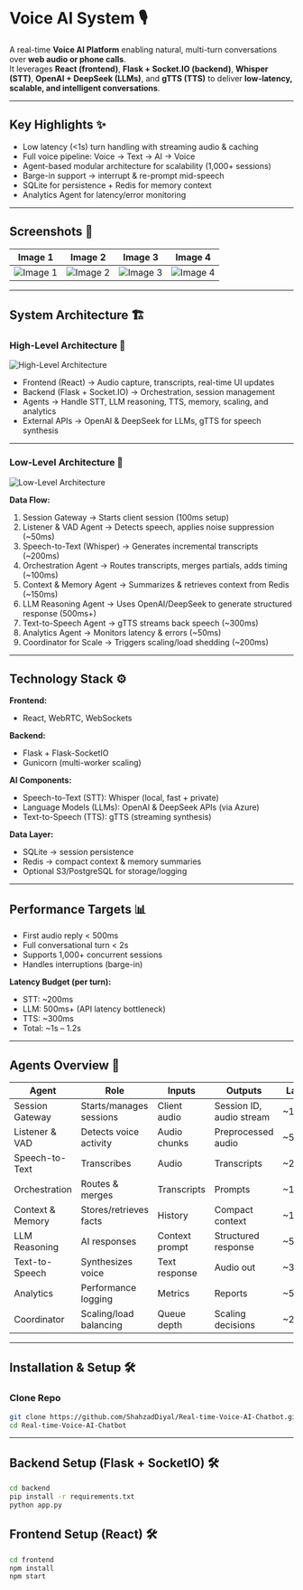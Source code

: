 # Voice AI System 🎙️

A real-time **Voice AI Platform** enabling natural, multi-turn conversations over **web audio or phone calls**.  
It leverages **React (frontend)**, **Flask + Socket.IO (backend)**, **Whisper (STT)**, **OpenAI + DeepSeek (LLMs)**, and **gTTS (TTS)** to deliver **low-latency, scalable, and intelligent conversations**.  

---

## Key Highlights ✨

- Low latency (<1s) turn handling with streaming audio & caching  
- Full voice pipeline: Voice → Text → AI → Voice  
- Agent-based modular architecture for scalability (1,000+ sessions)  
- Barge-in support → interrupt & re-prompt mid-speech  
- SQLite for persistence + Redis for memory context  
- Analytics Agent for latency/error monitoring  

---

## Screenshots 📸

| Image 1 | Image 2 | Image 3 | Image 4 |
|----------|-------------|-----------------|-----------|
| ![Image 1](https://github.com/ShahzadDiyal/VoiceAISystem/blob/main/frontend/voiceAiSystem/assets/screencapture-1.png) | ![Image 2](https://github.com/ShahzadDiyal/VoiceAISystem/blob/main/frontend/voiceAiSystem/assets/screencapture-2.png) | ![Image 3](https://github.com/ShahzadDiyal/VoiceAISystem/blob/main/frontend/voiceAiSystem/assets/screencapture-3.png) | ![Image 4](https://github.com/ShahzadDiyal/VoiceAISystem/blob/main/frontend/voiceAiSystem/assets/screencapture-4.png) |

---

## System Architecture 🏗️

### High-Level Architecture 🔹

![High-Level Architecture](https://github.com/ShahzadDiyal/VoiceAISystem/blob/main/frontend/voiceAiSystem/assets/High-Level%20Voice%20AI%20Architecture.drawio.png)

- Frontend (React) → Audio capture, transcripts, real-time UI updates  
- Backend (Flask + Socket.IO) → Orchestration, session management  
- Agents → Handle STT, LLM reasoning, TTS, memory, scaling, and analytics  
- External APIs → OpenAI & DeepSeek for LLMs, gTTS for speech synthesis  

---

### Low-Level Architecture 🔹

![Low-Level Architecture](https://github.com/ShahzadDiyal/VoiceAISystem/blob/main/frontend/voiceAiSystem/assets/Low%20level%20diagram.drawio.png)

**Data Flow:**  

1. Session Gateway → Starts client session (100ms setup)  
2. Listener & VAD Agent → Detects speech, applies noise suppression (~50ms)  
3. Speech-to-Text (Whisper) → Generates incremental transcripts (~200ms)  
4. Orchestration Agent → Routes transcripts, merges partials, adds timing (~100ms)  
5. Context & Memory Agent → Summarizes & retrieves context from Redis (~150ms)  
6. LLM Reasoning Agent → Uses OpenAI/DeepSeek to generate structured response (500ms+)  
7. Text-to-Speech Agent → gTTS streams back speech (~300ms)  
8. Analytics Agent → Monitors latency & errors (~50ms)  
9. Coordinator for Scale → Triggers scaling/load shedding (~200ms)  

---

## Technology Stack ⚙️

**Frontend:**  
- React, WebRTC, WebSockets  

**Backend:**  
- Flask + Flask-SocketIO  
- Gunicorn (multi-worker scaling)  

**AI Components:**  
- Speech-to-Text (STT): Whisper (local, fast + private)  
- Language Models (LLMs): OpenAI & DeepSeek APIs (via Azure)  
- Text-to-Speech (TTS): gTTS (streaming synthesis)  

**Data Layer:**  
- SQLite → session persistence  
- Redis → compact context & memory summaries  
- Optional S3/PostgreSQL for storage/logging  

---

## Performance Targets 📊

- First audio reply < 500ms  
- Full conversational turn < 2s  
- Supports 1,000+ concurrent sessions  
- Handles interruptions (barge-in)  

**Latency Budget (per turn):**  
- STT: ~200ms  
- LLM: 500ms+ (API latency bottleneck)  
- TTS: ~300ms  
- Total: ~1s – 1.2s  

---

## Agents Overview 🧩

| Agent | Role | Inputs | Outputs | Latency |
|-------|------|--------|---------|---------|
| Session Gateway | Starts/manages sessions | Client audio | Session ID, audio stream | ~100ms |
| Listener & VAD | Detects voice activity | Audio chunks | Preprocessed audio | ~50ms |
| Speech-to-Text | Transcribes | Audio | Transcripts | ~200ms |
| Orchestration | Routes & merges | Transcripts | Prompts | ~100ms |
| Context & Memory | Stores/retrieves facts | History | Compact context | ~150ms |
| LLM Reasoning | AI responses | Context prompt | Structured response | ~500ms+ |
| Text-to-Speech | Synthesizes voice | Text response | Audio out | ~300ms |
| Analytics | Performance logging | Metrics | Reports | ~50ms |
| Coordinator | Scaling/load balancing | Queue depth | Scaling decisions | ~200ms |

---

## Installation & Setup 🛠️

### Clone Repo  

```bash
git clone https://github.com/ShahzadDiyal/Real-time-Voice-AI-Chatbot.git
cd Real-time-Voice-AI-Chatbot
```

---

## Backend Setup (Flask + SocketIO) 🛠 

```bash
cd backend
pip install -r requirements.txt
python app.py
```

## Frontend Setup (React) 🛠 

```bash
cd frontend
npm install
npm start
```





